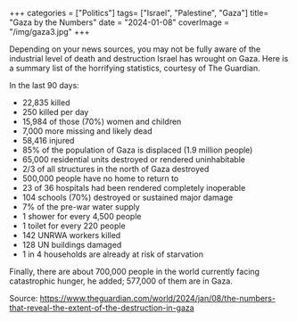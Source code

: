 +++
categories = ["Politics"]
tags= ["Israel", "Palestine", "Gaza"]
title= "Gaza by the Numbers"
date = "2024-01-08"
coverImage = "/img/gaza3.jpg"
+++

Depending on your news sources, you may not be fully aware of the industrial level of death and destruction Israel has wrought on Gaza. Here is a summary list of the horrifying statistics, courtesy of The Guardian.

<!--more-->

In the last 90 days:  

- 22,835 killed
- 250 killed per day
- 15,984 of those (70%) women and children
- 7,000 more missing and likely dead
- 58,416 injured
- 85% of the population of Gaza is displaced (1.9 million people) 
- 65,000 residential units destroyed or rendered uninhabitable
- 2/3 of all structures in the north of Gaza destroyed
- 500,000 people have no home to return to
- 23 of 36 hospitals had been rendered completely inoperable
- 104 schools (70%) destroyed or sustained major damage
- 7% of the pre-war water supply
- 1 shower for every 4,500 people
- 1 toilet for every 220 people
- 142 UNRWA workers killed
- 128 UN buildings damaged
- 1 in 4 households are already at risk of starvation

Finally, there are about 700,000 people in the world currently facing catastrophic hunger, he added; 577,000 of them are in Gaza.

Source: https://www.theguardian.com/world/2024/jan/08/the-numbers-that-reveal-the-extent-of-the-destruction-in-gaza
